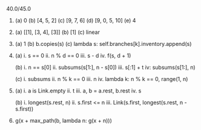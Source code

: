 40.0/45.0

1.  (a) 0
    (b) [4, 5, 2]
    (c) [9, 7, 6]
    (d) [9, 0, 5, 10]
    (e) 4

2.  (a) [[1], [3, 4], [3]]
    (b) [1]
    (c) linear

3.  (a) 1
    (b) b.copies(s)
    (c) lambda s: self.branches[k].inventory.append(s)

4.  (a)
    i.    s == 0
    ii.   n % d == 0
    iii.  s - d
    iv.   f(s, d + 1)

    (b)
    i.    n == s[0]
    ii.   subsums(s[1:], n - s[0])
    iii.  s[:1] + t
    iv:   subsums(s[1:], n)

    (c)
    i.    subsums
    ii.   n % k == 0
    iii.  n
    iv.   lambda k: n % k == 0, range(1, n)

5.  (a)
    i.    a is Link.empty
    ii.   t
    iii.  a, b = a.rest, b.rest
    iv.   s

    (b)
    i.    longest(s.rest, n)
    ii.   s.first <= n
    iii.  Link(s.first, longest(s.rest, n - s.first))

6.  g(x + max_path(b, lambda n: g(x + n)))
